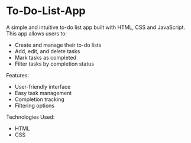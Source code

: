 # To-Do-List-App
A simple and intuitive to-do list app built with HTML, CSS and JavaScript.
This app allows users to: 
- Create and manage their to-do lists
- Add, edit, and delete tasks
- Mark tasks as completed
- Filter tasks by completion status
  
Features:
- User-friendly interface
- Easy task management
- Completion tracking
- Filtering options

Technologies Used:
- HTML
- CSS

